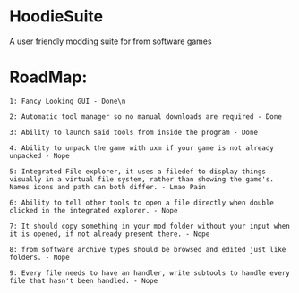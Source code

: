 # HoodieSuite
 A user friendly modding suite for from software games

# RoadMap:
```
1: Fancy Looking GUI - Done\n
```
```
2: Automatic tool manager so no manual downloads are required - Done
```
```
3: Ability to launch said tools from inside the program - Done
```
```
4: Ability to unpack the game with uxm if your game is not already unpacked - Nope
```
```
5: Integrated File explorer, it uses a filedef to display things visually in a virtual file system, rather than showing the game's. Names icons and path can both differ. - Lmao Pain
```
```
6: Ability to tell other tools to open a file directly when double clicked in the integrated explorer. - Nope
```
```
7: It should copy something in your mod folder without your input when it is opened, if not already present there. - Nope
```
```
8: from software archive types should be browsed and edited just like folders. - Nope
```
```
9: Every file needs to have an handler, write subtools to handle every file that hasn't been handled. - Nope
```
